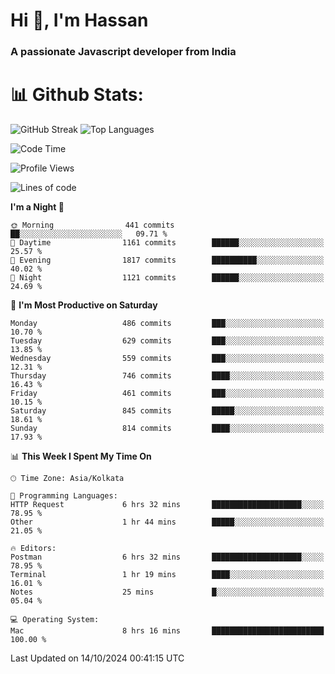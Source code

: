 # Hi 👋, I'm Hassan
### A passionate Javascript developer from India


# 📊 Github Stats:
![GitHub Streak](https://github-readme-streak-stats.herokuapp.com/?user=codeblooded47&theme=dracula&hide_border=false)
![Top Languages](https://github-readme-stats.vercel.app/api/top-langs/?username=codeblooded47&layout=compact&theme=dracula)



<!--START_SECTION:waka-->
![Code Time](http://img.shields.io/badge/Code%20Time-848%20hrs%2022%20mins-blue)

![Profile Views](http://img.shields.io/badge/Profile%20Views-1-blue)

![Lines of code](https://img.shields.io/badge/From%20Hello%20World%20I%27ve%20Written-23.6%20million%20lines%20of%20code-blue)

**I'm a Night 🦉** 

```text
🌞 Morning                441 commits         ██░░░░░░░░░░░░░░░░░░░░░░░   09.71 % 
🌆 Daytime                1161 commits        ██████░░░░░░░░░░░░░░░░░░░   25.57 % 
🌃 Evening                1817 commits        ██████████░░░░░░░░░░░░░░░   40.02 % 
🌙 Night                  1121 commits        ██████░░░░░░░░░░░░░░░░░░░   24.69 % 
```
📅 **I'm Most Productive on Saturday** 

```text
Monday                   486 commits         ███░░░░░░░░░░░░░░░░░░░░░░   10.70 % 
Tuesday                  629 commits         ███░░░░░░░░░░░░░░░░░░░░░░   13.85 % 
Wednesday                559 commits         ███░░░░░░░░░░░░░░░░░░░░░░   12.31 % 
Thursday                 746 commits         ████░░░░░░░░░░░░░░░░░░░░░   16.43 % 
Friday                   461 commits         ███░░░░░░░░░░░░░░░░░░░░░░   10.15 % 
Saturday                 845 commits         █████░░░░░░░░░░░░░░░░░░░░   18.61 % 
Sunday                   814 commits         ████░░░░░░░░░░░░░░░░░░░░░   17.93 % 
```


📊 **This Week I Spent My Time On** 

```text
🕑︎ Time Zone: Asia/Kolkata

💬 Programming Languages: 
HTTP Request             6 hrs 32 mins       ████████████████████░░░░░   78.95 % 
Other                    1 hr 44 mins        █████░░░░░░░░░░░░░░░░░░░░   21.05 % 

🔥 Editors: 
Postman                  6 hrs 32 mins       ████████████████████░░░░░   78.95 % 
Terminal                 1 hr 19 mins        ████░░░░░░░░░░░░░░░░░░░░░   16.01 % 
Notes                    25 mins             █░░░░░░░░░░░░░░░░░░░░░░░░   05.04 % 

💻 Operating System: 
Mac                      8 hrs 16 mins       █████████████████████████   100.00 % 
```


 Last Updated on 14/10/2024 00:41:15 UTC
<!--END_SECTION:waka-->

